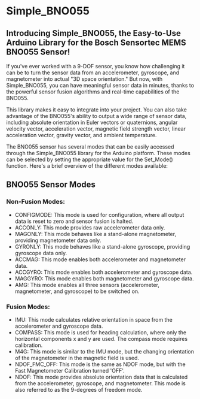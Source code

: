 # Simple_BNO055
<h2>Introducing Simple_BNO055, the Easy-to-Use Arduino Library for the Bosch Sensortec MEMS BNO055 Sensor!</h2>
<p>If you've ever worked with a 9-DOF sensor, you know how challenging it can be to turn the sensor data from an accelerometer, gyroscope, and magnetometer into actual "3D space orientation." But now, with Simple_BNO055, you can have meaningful sensor data in minutes, thanks to the powerful sensor fusion algorithms and real-time capabilities of the BNO055.</p>
<p>This library makes it easy to integrate into your project. You can also take advantage of the BNO055's ability to output a wide range of sensor data, including absolute orientation in Euler vectors or quaternions, angular velocity vector, acceleration vector, magnetic field strength vector, linear acceleration vector, gravity vector, and ambient temperature.</p>
<p>The BNO055 sensor has several modes that can be easily accessed through the Simple_BNO055 library for the Arduino platform. These modes can be selected by setting the appropriate value for the Set_Mode() function. Here's a brief overview of the different modes available:</p>
<h2>BNO055 Sensor Modes</h2>
<h3>Non-Fusion Modes:</h3>
<ul>
  <li>CONFIGMODE: This mode is used for configuration, where all output data is reset to zero and sensor fusion is halted.</li>
  <li>ACCONLY: This mode provides raw accelerometer data only.</li>
  <li>MAGONLY: This mode behaves like a stand-alone magnetometer, providing magnetometer data only.</li>
  <li>GYRONLY: This mode behaves like a stand-alone gyroscope, providing gyroscope data only.</li>
  <li>ACCMAG: This mode enables both accelerometer and magnetometer data.</li>
  <li>ACCGYRO: This mode enables both accelerometer and gyroscope data.</li>
  <li>MAGGYRO: This mode enables both magnetometer and gyroscope data.</li>
  <li>AMG: This mode enables all three sensors (accelerometer, magnetometer, and gyroscope) to be switched on.</li>
</ul>
<h3>Fusion Modes:</h3>
<ul>
  <li>IMU: This mode calculates relative orientation in space from the accelerometer and gyroscope data.</li>
  <li>COMPASS: This mode is used for heading calculation, where only the horizontal components x and y are used. The compass mode requires calibration.</li>
  <li>M4G: This mode is similar to the IMU mode, but the changing orientation of the magnetometer in the magnetic field is used.</li>
  <li>NDOF_FMC_OFF: This mode is the same as NDOF mode, but with the Fast Magnetometer Calibration turned 'OFF'.</li>
  <li>NDOF: This mode provides absolute orientation data that is calculated from the accelerometer, gyroscope, and magnetometer. This mode is also referred to as the 9-degrees of freedom mode.</li>
</ul>
